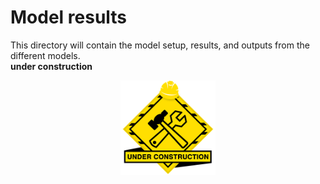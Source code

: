 # Model results
This directory will contain the model setup, results, and outputs from the different models.<br>
**under construction**
<p align="center">
   <img src="../Wiki_info/img/under_construction.png" width="30%" height="10%"/>
</p>
